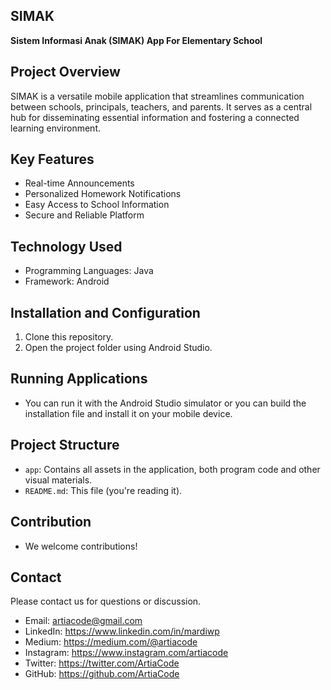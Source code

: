 ## SIMAK

**Sistem Informasi Anak (SIMAK) App For Elementary School**

## Project Overview

SIMAK is a versatile mobile application that streamlines communication between schools, principals, teachers, and parents. It serves as a central hub for disseminating essential information and fostering a connected learning environment.

## Key Features

* Real-time Announcements
* Personalized Homework Notifications
* Easy Access to School Information
* Secure and Reliable Platform

## Technology Used

* Programming Languages: Java
* Framework: Android

## Installation and Configuration

1. Clone this repository.
2. Open the project folder using Android Studio.

## Running Applications

* You can run it with the Android Studio simulator or you can build the installation file and install it on your mobile device.

## Project Structure

* `app`: Contains all assets in the application, both program code and other visual materials.
* `README.md`: This file (you're reading it).

## Contribution

* We welcome contributions!

## Contact

Please contact us for questions or discussion.
* Email: artiacode@gmail.com
* LinkedIn: https://www.linkedin.com/in/mardiwp
* Medium: https://medium.com/@artiacode
* Instagram: https://www.instagram.com/artiacode
* Twitter: https://twitter.com/ArtiaCode
* GitHub: https://github.com/ArtiaCode
